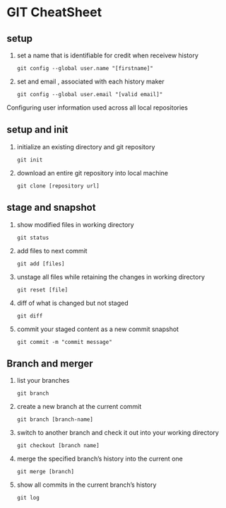 # GIT CheatSheet

## setup
1. set a name that is identifiable for credit when receivew history

   ```
   git config --global user.name "[firstname]"
   ```

2. set and email , associated with each history maker

   ``` 
   git config --global user.email "[valid email]"
   ```
 
Configuring user information used across all local repositories

## setup and init

1. initialize an existing directory and git repository
    
    ``` 
    git init
    ```
2. download an entire git repository into local machine
    ```
    git clone [repository url]
    ```

## stage and snapshot

1. show modified files in working directory 
   ```
   git status
   ```

2. add files to next commit 
    ```
    git add [files] 
    ```
3. unstage all files while retaining the changes in working directory
    ```
    git reset [file]
    ```
4. diff of what is changed but not staged
    ```
    git diff
    ```
5. commit your staged content as a new commit   snapshot 
    ```
    git commit -m "commit message"
    ```

## Branch and merger 

1. list your branches
    ```
    git branch
    ```
2. create a new branch at the current commit
    ```
    git branch [branch-name]
    ```
3. switch to another branch and check it out into your working directory
    ```
    git checkout [branch name]
    ```
4. merge the specified branch’s history into the current one
    ```
    git merge [branch]
    ```
5. show all commits in the current branch’s history
    ```
    git log
    ```